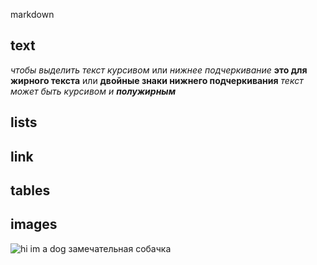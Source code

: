 markdown
## text
*чтобы выделить текст курсивом* или _нижнее подчеркивание_
**это для жирного текста** или __двойные знаки нижнего подчеркивания__
_текст может быть курсивом и **полужирным**_
## lists
## link
## tables
## images
![hi im a dog](images.jpg)
замечательная собачка